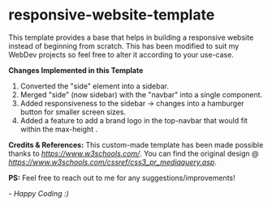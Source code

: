 # responsive-website-template
This template provides a base that helps in building a responsive website instead of beginning from scratch. This has been modified to suit my WebDev projects so feel free to alter it according to your use-case.

**Changes Implemented in this Template**
  1. Converted the "side" element into a sidebar.
  2. Merged "side" (now sidebar) with the "navbar" into a single component.
  3. Added responsiveness to the sidebar -> changes into a hamburger button for smaller screen sizes.
  4. Added a feature to add a brand logo in the top-navbar that would fit within the max-height .

**Credits & References:**
This custom-made template has been made possible thanks to _https://www.w3schools.com/_. You can find the original design  @ _https://www.w3schools.com/cssref/css3_pr_mediaquery.asp_.

**PS:** Feel free to reach out to me for any suggestions/improvements!

_- Happy Coding :)_

